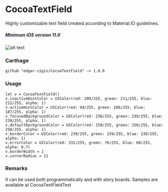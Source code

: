 # CocoaTextField

Highly customizable text field created according to Material.IO guidelines.
##### Minimum iOS version 11.0

![alt text](https://github.com/edgar-zigis/CocoaTextField/blob/master/sample.gif?raw=true)

### Carthage

```
github "edgar-zigis/CocoaTextField" ~> 1.0.0
```
### Usage
```
let v = CocoaTextField()
v.inactiveHintColor = UIColor(red: 209/255, green: 211/255, blue: 212/255, alpha: 1)
v.activeHintColor = UIColor(red: 94/255, green: 186/255, blue: 187/255, alpha: 1)
v.focusedBackgroundColor = UIColor(red: 236/255, green: 239/255, blue: 239/255, alpha: 1)
v.defaultBackgroundColor = UIColor(red: 250/255, green: 250/255, blue: 250/255, alpha: 1)
v.borderColor = UIColor(red: 239/255, green: 239/255, blue: 239/255, alpha: 1)
v.errorColor = UIColor(red: 231/255, green: 76/255, blue: 60/255, alpha: 0.7)
v.borderWidth = 1
v.cornerRadius = 11
```
### Remarks
It can be used both programmatically and with story boards. Samples are available at CocoaTextFieldTest
